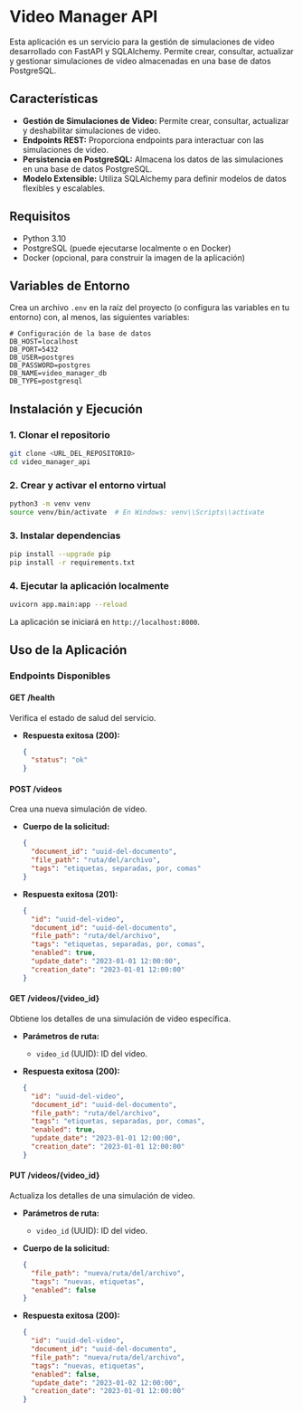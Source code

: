 # Video Manager API

Esta aplicación es un servicio para la gestión de simulaciones de video desarrollado con FastAPI y SQLAlchemy. Permite crear, consultar, actualizar y gestionar simulaciones de video almacenadas en una base de datos PostgreSQL.

## Características

- **Gestión de Simulaciones de Video:** Permite crear, consultar, actualizar y deshabilitar simulaciones de video.
- **Endpoints REST:** Proporciona endpoints para interactuar con las simulaciones de video.
- **Persistencia en PostgreSQL:** Almacena los datos de las simulaciones en una base de datos PostgreSQL.
- **Modelo Extensible:** Utiliza SQLAlchemy para definir modelos de datos flexibles y escalables.

## Requisitos

- Python 3.10
- PostgreSQL (puede ejecutarse localmente o en Docker)
- Docker (opcional, para construir la imagen de la aplicación)

## Variables de Entorno

Crea un archivo `.env` en la raíz del proyecto (o configura las variables en tu entorno) con, al menos, las siguientes variables:

```env
# Configuración de la base de datos
DB_HOST=localhost
DB_PORT=5432
DB_USER=postgres
DB_PASSWORD=postgres
DB_NAME=video_manager_db
DB_TYPE=postgresql
```

## Instalación y Ejecución

### 1. Clonar el repositorio

```bash
git clone <URL_DEL_REPOSITORIO>
cd video_manager_api
```

### 2. Crear y activar el entorno virtual

```bash
python3 -m venv venv
source venv/bin/activate  # En Windows: venv\\Scripts\\activate
```

### 3. Instalar dependencias

```bash
pip install --upgrade pip
pip install -r requirements.txt
```

### 4. Ejecutar la aplicación localmente

```bash
uvicorn app.main:app --reload
```

La aplicación se iniciará en `http://localhost:8000`.

## Uso de la Aplicación

### Endpoints Disponibles

#### **GET /health**
Verifica el estado de salud del servicio.

- **Respuesta exitosa (200):**
  ```json
  {
    "status": "ok"
  }
  ```

#### **POST /videos**
Crea una nueva simulación de video.

- **Cuerpo de la solicitud:**
  ```json
  {
    "document_id": "uuid-del-documento",
    "file_path": "ruta/del/archivo",
    "tags": "etiquetas, separadas, por, comas"
  }
  ```

- **Respuesta exitosa (201):**
  ```json
  {
    "id": "uuid-del-video",
    "document_id": "uuid-del-documento",
    "file_path": "ruta/del/archivo",
    "tags": "etiquetas, separadas, por, comas",
    "enabled": true,
    "update_date": "2023-01-01 12:00:00",
    "creation_date": "2023-01-01 12:00:00"
  }
  ```

#### **GET /videos/{video_id}**
Obtiene los detalles de una simulación de video específica.

- **Parámetros de ruta:**
  - `video_id` (UUID): ID del video.

- **Respuesta exitosa (200):**
  ```json
  {
    "id": "uuid-del-video",
    "document_id": "uuid-del-documento",
    "file_path": "ruta/del/archivo",
    "tags": "etiquetas, separadas, por, comas",
    "enabled": true,
    "update_date": "2023-01-01 12:00:00",
    "creation_date": "2023-01-01 12:00:00"
  }
  ```

#### **PUT /videos/{video_id}**
Actualiza los detalles de una simulación de video.

- **Parámetros de ruta:**
  - `video_id` (UUID): ID del video.

- **Cuerpo de la solicitud:**
  ```json
  {
    "file_path": "nueva/ruta/del/archivo",
    "tags": "nuevas, etiquetas",
    "enabled": false
  }
  ```

- **Respuesta exitosa (200):**
  ```json
  {
    "id": "uuid-del-video",
    "document_id": "uuid-del-documento",
    "file_path": "nueva/ruta/del/archivo",
    "tags": "nuevas, etiquetas",
    "enabled": false,
    "update_date": "2023-01-02 12:00:00",
    "creation_date": "2023-01-01 12:00:00"
  }
  ```